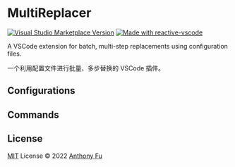 # MultiReplacer

<a href="https://marketplace.visualstudio.com/items?itemName=antfu.ext-name" target="__blank"><img src="https://img.shields.io/visual-studio-marketplace/v/antfu.ext-name.svg?color=eee&amp;label=VS%20Code%20Marketplace&logo=visual-studio-code" alt="Visual Studio Marketplace Version" /></a>
<a href="https://kermanx.github.io/reactive-vscode/" target="__blank"><img src="https://img.shields.io/badge/made_with-reactive--vscode-%23007ACC?style=flat&labelColor=%23229863"  alt="Made with reactive-vscode" /></a>

A VSCode extension for batch, multi-step replacements using configuration files.

一个利用配置文件进行批量、多步替换的 VSCode 插件。

## Configurations

<!-- configs -->
<!-- empty -->
<!-- configs -->

## Commands

<!-- commands -->
<!-- empty -->
<!-- commands -->

## License

[MIT](./LICENSE.md) License © 2022 [Anthony Fu](https://github.com/antfu)
